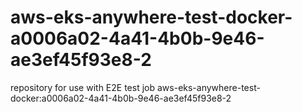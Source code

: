# aws-eks-anywhere-test-docker-a0006a02-4a41-4b0b-9e46-ae3ef45f93e8-2
repository for use with E2E test job aws-eks-anywhere-test-docker:a0006a02-4a41-4b0b-9e46-ae3ef45f93e8-2
